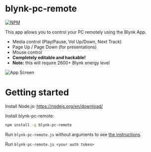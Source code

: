 # blynk-pc-remote

[![NPM](https://nodei.co/npm/blynk-pc-remote.png?downloads=true&downloadRank=true&stars=true)](https://nodei.co/npm/blynk-pc-remote/)

This app allows you to control your PC remotely using the Blynk App.
* Media control (Play/Pause, Vol Up/Down, Next Track)
* Page Up / Page Down (for presentations)
* Mouse control
* **Completely editable and hackable!**
* **Note:** this will require 2600+ Blynk energy level

![App Screen](https://raw.githubusercontent.com/vshymanskyy/blynk-pc-remote/master/docs/blynk-remote-app-small.png)

# Getting started

Install Node.js: https://nodejs.org/en/download/

Install blynk-pc-remote:
```bash
npm install -g blynk-pc-remote
```
Run ```blynk-pc-remote.js``` without arguments to see [the instructions](https://cdn.rawgit.com/vshymanskyy/blynk-pc-remote/master/docs/blynk-remote.html).

Run ```blynk-pc-remote.js <your auth token>```
